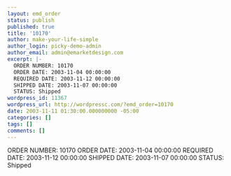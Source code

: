 ```yaml
---
layout: emd_order
status: publish
published: true
title: '10170'
author: make-your-life-simple
author_login: picky-demo-admin
author_email: admin@emarketdesign.com
excerpt: |-
  ORDER NUMBER: 10170
  ORDER DATE: 2003-11-04 00:00:00
  REQUIRED DATE: 2003-11-12 00:00:00
  SHIPPED DATE: 2003-11-07 00:00:00
  STATUS: Shipped
wordpress_id: 11367
wordpress_url: http://wordpressc.com/?emd_order=10170
date: 2003-11-11 01:30:00.000000000 -05:00
categories: []
tags: []
comments: []
---
```

ORDER NUMBER: 10170
ORDER DATE: 2003-11-04 00:00:00
REQUIRED DATE: 2003-11-12 00:00:00
SHIPPED DATE: 2003-11-07 00:00:00
STATUS: Shipped
